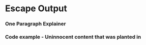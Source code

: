 # Escape Output

### One Paragraph Explainer

### Code example - Uninnocent content that was planted in 
```javascript
```